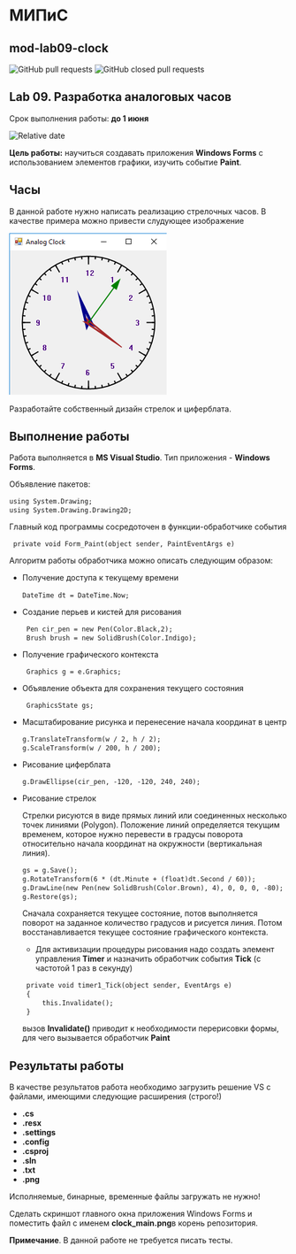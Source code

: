 # МИПиС
## mod-lab09-clock

![GitHub pull requests](https://img.shields.io/github/issues-pr/UNN-IASR/mod-lab09-clock)
![GitHub closed pull requests](https://img.shields.io/github/issues-pr-closed/UNN-IASR/mod-lab09-clock)


## Lab 09. Разработка аналоговых часов

Срок выполнения работы: **до 1 июня**

![Relative date](https://img.shields.io/date/1685653200)

**Цель работы:** научиться создавать приложения **Windows Forms** с использованием элементов графики, изучить событие **Paint**.

## Часы

В данной работе нужно написать реализацию стрелочных часов. В качестве примера можно привести слудующее изображение 

![](images/clock.png)

Разработайте собственный дизайн стрелок и циферблата.


## Выполнение работы

Работа выполняется в **MS Visual Studio**. Тип приложения - **Windows Forms**.

Объявление пакетов:

```
using System.Drawing;
using System.Drawing.Drawing2D;
```

Главный код программы сосредоточен в функции-обработчике события

```
 private void Form_Paint(object sender, PaintEventArgs e)
```

Алгоритм работы обработчика можно описать следующим образом:

- Получение доступа к текущему времени 

  ```DateTime dt = DateTime.Now;```

- Создание перьев и кистей для рисования

  ```
   Pen cir_pen = new Pen(Color.Black,2);
   Brush brush = new SolidBrush(Color.Indigo); 
  ```
- Получение графического контекста 

  ```
   Graphics g = e.Graphics;
  ```
- Объявление объекта для сохранения текущего состояния

  ```
   GraphicsState gs;
  ```

- Масштабирование рисунка и перенесение начала координат в центр

  ```
  g.TranslateTransform(w / 2, h / 2);
  g.ScaleTransform(w / 200, h / 200);
  ```
- Рисование циферблата

  ```
  g.DrawEllipse(cir_pen, -120, -120, 240, 240);
  ```

- Рисование стрелок

  Стрелки рисуются в виде прямых линий или соединенных несколько точек линиями (Polygon). Положение линий определяется текущим временем, которое нужно перевести в градусы поворота относительно начала координат на окружности (вертикальная линия).

  ```
  gs = g.Save();
  g.RotateTransform(6 * (dt.Minute + (float)dt.Second / 60));
  g.DrawLine(new Pen(new SolidBrush(Color.Brown), 4), 0, 0, 0, -80);
  g.Restore(gs);
  ```
  Сначала сохраняется текущее состояние, потов выполняется поворот на заданное количество градусов и рисуется линия. Потом восстанавливается текущее состояние графического контекста. 
  
  - Для активизации процедуры рисования надо создать элемент управления **Timer** и назначить обработчик события **Tick** (с частотой 1 раз в секунду)
  
  ```
   private void timer1_Tick(object sender, EventArgs e)
   {
       this.Invalidate();
   }
   ```
   вызов **Invalidate()** приводит к необходимости перерисовки формы, для чего вызывается обработчик **Paint**

## Результаты работы

В качестве результатов работа необходимо загрузить решение VS с файлами, имеющими следующие расширения (строго!)

- **.cs**
- **.resx**
- **.settings**
- **.config**
- **.csproj**
- **.sln**
- **.txt**
- **.png**

Исполняемые, бинарные, временные файлы загружать не нужно!

Сделать скриншот главного окна приложения Windows Forms и поместить файл с именем **clock_main.png**в корень репозитория.

**Примечание**. В данной работе не требуется писать тесты.
